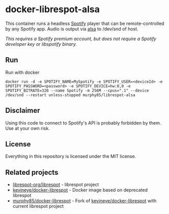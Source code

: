 # docker-librespot-alsa
This container runs a headless [Spotify](https://www.spotify.com/) player that can be remote-controlled by any Spotify app. Audio is output via [alsa](http://www.alsa-project.org/) to /dev/snd of host.

*This requires a Spotify premium account, but does not require a Spotify developer key or libspotify binary.*

## Run
Run with docker
```
docker run -d -e SPOTIFY_NAME=MySpotify -e SPOTIFY_USER=<deviceId> -e SPOTIFY_PASSWORD=<password> -e SPOTIFY_DEVICE=hw:0,0 -e SPOTIFY_BITRATE=320 --name Spotify -m 256M --cpus=".1" --device /dev/snd --restart unless-stopped murphy85/librespot-alsa
```
## Disclaimer
Using this code to connect to Spotify's API is probably forbidden by them. Use at your own risk.
## License
Everything in this repository is licensed under the MIT license.
## Related projects
* [librespot-org/librespot](https://github.com/librespot-org/librespot) - librespot project
* [kevineye/docker-librespot](https://github.com/kevineye/docker-librespot) - Docker image based on deprecated librespot
* [murphy85/docker-librespot](https://github.com/murphy85/docker-librespot) - Fork of [kevineye/docker-librespot](https://github.com/kevineye/docker-librespot) with current librespot project
